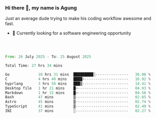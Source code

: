### Hi there 👋, my name is Agung
Just an average dude trying to make his coding workflow awesome and fast.

<!--
**agungfir98/agungfir98** is a ✨ _special_ ✨ repository because its `README.md` (this file) appears on your GitHub profile.
-->

- 🔭 Currently looking for a software engineering opportunity
<br/>
<br/>
<!--START_SECTION:waka-->

```rust
From: 26 July 2025 - To: 25 August 2025

Total Time: 27 hrs 34 mins

Go             10 hrs 31 mins  █████████░---------------   38.06 %
C              4 hrs 40 mins   ████>--------------------   16.92 %
hyprlang       3 hrs 58 mins   ███▒---------------------   14.41 %
Desktop file   1 hr 21 mins    █>-----------------------   04.93 %
Markdown       1 hr 15 mins    █>-----------------------   04.56 %
Bash           47 mins         ▒------------------------   02.85 %
Astro          45 mins         ▒------------------------   02.74 %
TypeScript     41 mins         ▒------------------------   02.49 %
INI            37 mins         ░------------------------   02.27 %
```

<!--END_SECTION:waka-->
